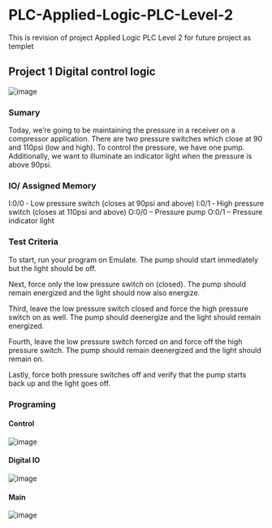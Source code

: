 # PLC-Applied-Logic-PLC-Level-2
This is revision of project Applied Logic PLC Level 2 for future project as templet  

## Project 1 Digital control logic
![image](https://github.com/faisalhazry/PLC-Applied-Logic-PLC-Level-2/assets/121289405/ed2852d4-bf9f-4898-bdb8-796ef5313e56)

### Sumary 
Today, we’re going to be maintaining the pressure in a receiver on a compressor application.  There are two pressure switches which close at 90 and 110psi (low and high).  To control the pressure, we have one pump.  Additionally, we want to illuminate an indicator light when the pressure is above 90psi.

### IO/ Assigned Memory
I:0/0 ‐ Low pressure switch (closes at 90psi and above) 
I:0/1 ‐ High pressure switch (closes at 110psi and above) 
O:0/0 – Pressure pump 
O:0/1 – Pressure indicator light

### Test Criteria
To start, run your program on Emulate.  The pump should start immediately but the light should be off. 

Next, force only the low pressure switch on (closed).  The pump should remain energized and the light should now also energize. 

Third, leave the low pressure switch closed and force the high pressure switch on as well.  The pump should deenergize and the light should remain energized. 

Fourth, leave the low pressure switch forced on and force off the high pressure switch.  The pump should remain deenergized and the light should remain on.  

Lastly, force both pressure switches off and verify that the pump starts back up and the light goes off. 

### Programing
#### Control
![image](https://github.com/faisalhazry/PLC-Applied-Logic-PLC-Level-2/assets/121289405/b9967335-dd32-425a-ad4f-d97736c1f825)

#### Digital IO
![image](https://github.com/faisalhazry/PLC-Applied-Logic-PLC-Level-2/assets/121289405/da6198ca-1089-4182-b5ce-9ed77e4aba1a)

#### Main 
![image](https://github.com/faisalhazry/PLC-Applied-Logic-PLC-Level-2/assets/121289405/163c1107-f79d-4cc0-adce-9451d42adff5)


